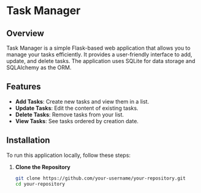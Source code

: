 # Task Manager

## Overview

Task Manager is a simple Flask-based web application that allows you to manage your tasks efficiently. It provides a user-friendly interface to add, update, and delete tasks. The application uses SQLite for data storage and SQLAlchemy as the ORM.

## Features

- **Add Tasks**: Create new tasks and view them in a list.
- **Update Tasks**: Edit the content of existing tasks.
- **Delete Tasks**: Remove tasks from your list.
- **View Tasks**: See tasks ordered by creation date.

## Installation

To run this application locally, follow these steps:

1. **Clone the Repository**

   ```bash
   git clone https://github.com/your-username/your-repository.git
   cd your-repository
